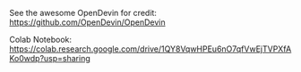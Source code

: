 See the awesome OpenDevin for credit: https://github.com/OpenDevin/OpenDevin

Colab Notebook: https://colab.research.google.com/drive/1QY8VqwHPEu6nO7qfVwEjTVPXfAKo0wdp?usp=sharing
